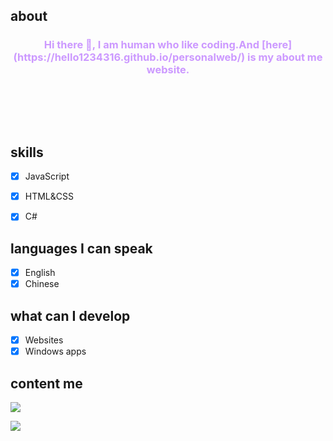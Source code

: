 ## about
<h3 style="text-align: center;"><span style="color: #cc99ff;">Hi there 👋,  I am human who like coding.And [here](https://hello1234316.github.io/personalweb/) is my about me website. 
</span><br><span style="color: #cc99ff;</span><br><span style="color: #cc99ff;"></span><br><span style="color: #cc99ff;"></span><br><span style="color: #cc99ff;"></span><br><span style="color: #cc99ff;"></span><br><span style="color: #cc99ff;"></span></h3>

## skills

- [x] JavaScript
- [x] HTML&CSS
- [x] C#


## languages I can speak

- [x] English 
- [x] Chinese

## what can I develop
- [x] Websites
- [x] Windows apps

## content me
<p align="left"> 
    <a href="https://discord.gg/myit" target="_blank"> <img src="https://img.icons8.com/color/48/000000/discord.png"/> </a>
    
</p>

[![](https://metrics.lecoq.io/hello1234316)](https://github.com/hello1234316)

